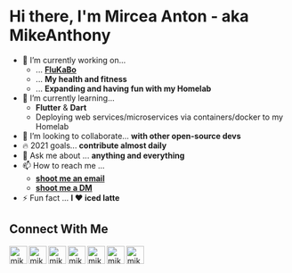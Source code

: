 # Hi there, I'm Mircea Anton - aka MikeAnthony

- 🔭 I’m currently working on...
  - ... [**FluKaBo**](https://github.com/mikeanth-dvlp/FluKabo)
  - ... **My health and fitness**
  - ... **Expanding and having fun with my Homelab**
- 🌱 I’m currently learning...
  - **Flutter** & **Dart**
  - Deploying web services/microservices via containers/docker to my Homelab
- 👯 I’m looking to collaborate... **with other open-source devs**
- 🔥 2021 goals... **contribute almost daily**
- 💬 Ask me about ... **anything and everything**
- 📫 How to reach me ... 
  - [**shoot me an email**](mailto:mike.anth99@gmail.com?subject=[GitHub]%20Source%20Han%20Sans)
  - [**shoot me a DM**](#connect-with-me)
- ⚡ Fun fact ... **I ❤️ iced latte**


## Connect With Me
[<img align="left" alt="mikeanth | Twitter" width="32px" src="https://cdn.jsdelivr.net/npm/simple-icons@v3/icons/twitter.svg" />][twitter]
[<img align="left" alt="mikeanth | Instagram" width="32px" src="https://cdn.jsdelivr.net/npm/simple-icons@v3/icons/instagram.svg" />][instagram]
[<img align="left" alt="mikeanth | LinkedIn" width="32px" src="https://cdn.jsdelivr.net/npm/simple-icons@v3/icons/linkedin.svg" />][linkedin]
[<img align="left" alt="mikeanth | Discord" width="32px" src="https://cdn.jsdelivr.net/npm/simple-icons@v3/icons/discord.svg" />][discord]
[<img align="left" alt="mikeanth | Reddit" width="32px" src="https://cdn.jsdelivr.net/npm/simple-icons@v3/icons/reddit.svg" />][reddit]
[<img align="left" alt="mikeanth | Steam" width="32px" src="https://cdn.jsdelivr.net/npm/simple-icons@v3/icons/steam.svg" />][steam]
[<img align="left" alt="mikeanth | Spotify" width="32px" src="https://cdn.jsdelivr.net/npm/simple-icons@v3/icons/spotify.svg" />][spotify]

[twitter]: https://twitter.com/mikeanth
[instagram]: https://www.instagram.com/mike_anth/
[linkedin]: https://www.linkedin.com/in/mircea-anton-039b26168/
[discord]: https://discordapp.com/users/637553176991629312
[reddit]: https://www.reddit.com/user/MikeAnth
[steam]: https://steamcommunity.com/id/mikeanth/
[spotify]: https://open.spotify.com/user/jpa2p7j8yrjjce6qtfze0uea5